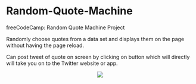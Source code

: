 # Random-Quote-Machine
freeCodeCamp: Random Quote Machine Project

Randomly choose quotes from a data set and displays them on the page without having the page reload. 

Can post tweet of quote on screen by clicking on button which will directly will take you on to the Twitter website or app.

<p align = "center">
<img src = "http://res.cloudinary.com/jcdiaz1991/image/upload/v1517944715/Screen_Shot_2018-02-06_at_11.14.56_AM_v2bmgz.png">
</p>
   
